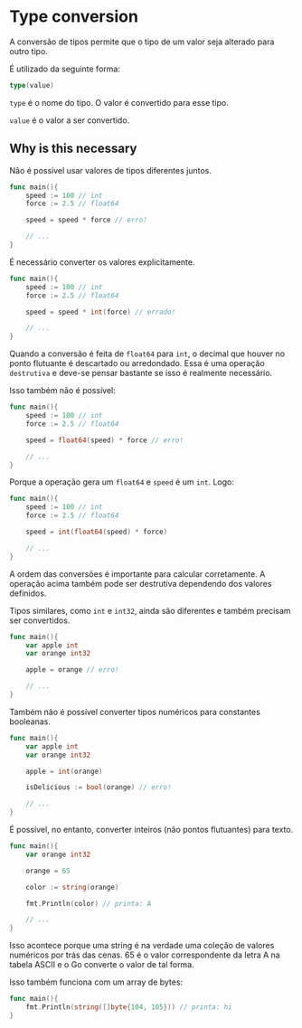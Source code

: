 # Type conversion

A conversão de tipos permite que o tipo de um valor seja alterado para outro tipo.

É utilizado da seguinte forma:

```go
type(value)
```

`type` é o nome do tipo. O valor é convertido para esse tipo.

`value` é o valor a ser convertido.

## Why is this necessary

Não é possível usar valores de tipos diferentes juntos.

```go
func main(){
    speed := 100 // int
    force := 2.5 // float64

    speed = speed * force // erro!

    // ...
}
```

É necessário converter os valores explicitamente.

```go
func main(){
    speed := 100 // int
    force := 2.5 // float64

    speed = speed * int(force) // errado!

    // ...
}
```

Quando a conversão é feita de `float64` para `int`, o decimal que houver no ponto flutuante é descartado ou arredondado. Essa é uma operação `destrutiva` e deve-se pensar bastante se isso é realmente necessário.

Isso também não é possível:

```go
func main(){
    speed := 100 // int
    force := 2.5 // float64

    speed = float64(speed) * force // erro!

    // ...
}
```

Porque a operação gera um `float64` e `speed` é um `int`. Logo:

```go
func main(){
    speed := 100 // int
    force := 2.5 // float64

    speed = int(float64(speed) * force)

    // ...
}
```

A ordem das conversões é importante para calcular corretamente. A operação acima também pode ser destrutiva dependendo dos valores definidos.

Tipos similares, como `int` e `int32`, ainda são diferentes e também precisam ser convertidos.

```go
func main(){
    var apple int
    var orange int32

    apple = orange // erro!

    // ...
}
```

Também não é possível converter tipos numéricos para constantes booleanas.

```go
func main(){
    var apple int
    var orange int32

    apple = int(orange)

    isDelicious := bool(orange) // erro!

    // ...
}
```

É possível, no entanto, converter inteiros \(não pontos flutuantes\) para texto.

```go
func main(){
    var orange int32

    orange = 65

    color := string(orange)

    fmt.Println(color) // printa: A

    // ...
}
```

Isso acontece porque uma string é na verdade uma coleção de valores numéricos por trás das cenas. 65 é o valor correspondente da letra A na tabela ASCII e o Go converte o valor de tal forma.

Isso também funciona com um array de bytes:

```go
func main(){
    fmt.Println(string([]byte{104, 105})) // printa: hi
}
```

